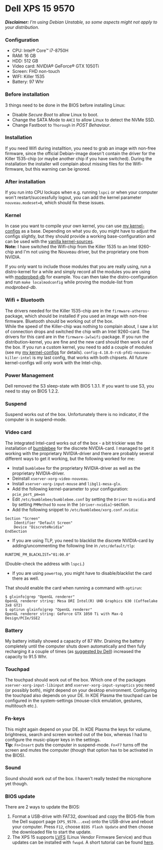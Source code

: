 # Dell XPS 15 9570

***Disclaimer:*** *I'm using Debian Unstable, so some aspects might not apply to your distribution.*

### Configuration
* CPU: Intel® Core™ i7-8750H
* RAM: 16 GB
* HDD: 512 GB
* Video card: NVIDIA® GeForce® GTX 1050Ti
* Screen: FHD non-touch
* WIFI: Killer 1535
* Battery: 97 Whr

### Before installation
3 things need to be done in the BIOS before installing Linux:
* Disable *Secure Boot* to allow Linux to boot.
* Change the SATA Mode to `AHCI` to allow Linux to detect the NVMe SSD.
* Change Fastboot to `Thorough` in *POST Behaviour*.

### Installation
If you need Wifi during installtion, you need to grab an image with non-free firmware, since the official Debian-image doesn't contain the driver for the Killer 1535-chip (or maybe another chip if you have switched). During the installation the installer will complain about missing files for the Wifi-firmware, but this warning can be ignored.

### After installation
If you run into CPU lockups when e.g. running `lspci` or when your computer won't restart/successfully logout, you can add the kernel parameter `nouveau.modeset=0`, which should fix these issues.

### Kernel
In case you want to compile your own kernel, you can use [my kernel-configs](kernel-config) as a base. Depending on what you do, you might have to adjust the configs slightly, but they should provide a working base-configuration and can be used with the [vanilla kernel-sources](https://www.kernel.org/). <br>
**Note:** I have switched the Wifi-chip from the Killer 1535 to an Intel 9260-chip and I'm not using the Nouveau driver, but the proprietary one from NVIDIA.

If you only want to include those modules that you are really using, run a distro-kernel for a while and simply record all the modules you are using with [modprobed-db](https://github.com/graysky2/modprobed-db) for example. You can then take the distro-configuration and run `make localmodconfig` while proving the module-list from *modprobed-db*.

### Wifi + Bluetooth
The drivers needed for the Killer 1535-chip are in the `firmware-atheros`-package, which should be installed if you used an image with non-free firmware. Bluetooth should be working out of the box.<br>
While the speed of the Killer-chip was nothing to complain about, I saw a lot of connection drops and switched the chip with an Intel 9260-card. The drivers for this card are in the `firmware-iwlwifi`-package. If you run the distribution-kernel, you are fine and the new card should then work out of the box. If you run a custom kernel, you need to add a couple of modules (see my [my kernel-configs](kernel-config) for details). `config-4.18.0-rc6-pfd1-nouveau-killer-intel` is my last config, that works with both chipsets. All future kernel-configs will only work with the Intel-chip.

### Power Management
Dell removed the S3 sleep-state with BIOS 1.3.1. If you want to use S3, you need to stay on BIOS 1.2.2.

### Suspend
Suspend works out of the box. Unfortunately there is no indicator, if the computer is in suspend-mode.

### Video card
The integrated Intel-card works out of the box - a bit trickier was the installation of [bumblebee](https://wiki.debian.org/Bumblebee) for the discrete NVIDIA-card. I managed to get it working with the proprietary NVIDIA-driver and there are probably several different ways to get it working, but the following worked for me:

* Install `bumblebee` for the proprietary NVIDIA-driver as well as the proprietary NVIDIA-driver.
* Deinstall `xserver-xorg-video-nouveau`.
* Install `xserver-xorg-input-mouse` and `libgl1-mesa-glx`.
* Add the following kernel-parameter to your configuration: `pcie_port_pm=on`
* Edit `/etc/bumblebee/bumblebee.conf` by setting the `Driver` to `nvidia` and by setting `PMMethod` to `none` in the `[driver-nvidia]`-section.
* Add the following snippet to `/etc/bumblebee/xorg.conf.nvidia`:
```
Section "Screen"
    Identifier "Default Screen"
    Device "DiscreteNvidia"
EndSection
```
* If you are using TLP, you need to blacklist the discrete NVIDIA-card by adding/uncommenting the following line in `/etc/default/tlp`:
```
RUNTIME_PM_BLACKLIST="01:00.0"
```
(Double-check the address with `lspci`.)
* If you are using `powertop`, you might have to disable/blacklist the card there as well.

That should enable the card when running a command with `optirun`:
```
$ glxinfo|grep "OpenGL renderer"
OpenGL renderer string: Mesa DRI Intel(R) UHD Graphics 630 (Coffeelake 3x8 GT2)
$ optirun glxinfo|grep "OpenGL renderer"
OpenGL renderer string: GeForce GTX 1050 Ti with Max-Q Design/PCIe/SSE2
```


### Battery
My battery initially showed a capacity of 87 Whr. Draining the battery completely until the computer shuts down automatically and then fully recharging it a couple of times (as [suggested by Dell](https://dell.to/2JJejor)) increased the capacity to 91.5 Whr.

### Touchpad
The touchpad should work out of the box. Which one of the packages `xserver-xorg-input-libinput` and `xserver-xorg-input-synaptics` you need (or possibly both), might depend on your desktop environment. Configuring the touchpad also depends on your DE. In KDE Plasma the touchpad can be configured in the system-settings (mouse-click emulation, gestures, multitouch etc.).

### Fn-keys
This might again depend on your DE. In KDE Plasma the keys for volume, brightness, search and screen worked out of the box, whereas I had to configure the music-player keys in the settings.<br>
**Tip:** `Fn+Insert` puts the computer in suspend-mode. `Fn+F7` turns off the screen and mutes the computer (though that option has to be activated in the BIOS).

### Sound
Sound should work out of the box. I haven't really tested the microphone yet though.

### BIOS update
There are 2 ways to update the BIOS:

1. Format a USB-drive with FAT32, download and copy the BIOS-file from the Dell support page (`XPS_9570...exe`) onto the USB-drive and reboot your computer. Press `F12`, choose `BIOS Flash Update` and then choose the downloaded file to start the update.
2. The XPS 15 supports [LVFS](https://fwupd.org/) (Linux Vendor Firmware Service) and thus updates can be installed with `fwupd`. A short tutorial can be found [here](https://wiki.archlinux.org/index.php/Fwupd).
